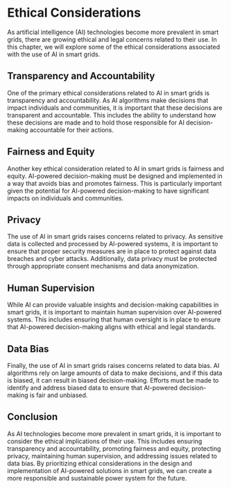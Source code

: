 Ethical Considerations
========================================================================================

As artificial intelligence (AI) technologies become more prevalent in smart grids, there are growing ethical and legal concerns related to their use. In this chapter, we will explore some of the ethical considerations associated with the use of AI in smart grids.

Transparency and Accountability
-------------------------------

One of the primary ethical considerations related to AI in smart grids is transparency and accountability. As AI algorithms make decisions that impact individuals and communities, it is important that these decisions are transparent and accountable. This includes the ability to understand how these decisions are made and to hold those responsible for AI decision-making accountable for their actions.

Fairness and Equity
-------------------

Another key ethical consideration related to AI in smart grids is fairness and equity. AI-powered decision-making must be designed and implemented in a way that avoids bias and promotes fairness. This is particularly important given the potential for AI-powered decision-making to have significant impacts on individuals and communities.

Privacy
-------

The use of AI in smart grids raises concerns related to privacy. As sensitive data is collected and processed by AI-powered systems, it is important to ensure that proper security measures are in place to protect against data breaches and cyber attacks. Additionally, data privacy must be protected through appropriate consent mechanisms and data anonymization.

Human Supervision
-----------------

While AI can provide valuable insights and decision-making capabilities in smart grids, it is important to maintain human supervision over AI-powered systems. This includes ensuring that human oversight is in place to ensure that AI-powered decision-making aligns with ethical and legal standards.

Data Bias
---------

Finally, the use of AI in smart grids raises concerns related to data bias. AI algorithms rely on large amounts of data to make decisions, and if this data is biased, it can result in biased decision-making. Efforts must be made to identify and address biased data to ensure that AI-powered decision-making is fair and unbiased.

Conclusion
----------

As AI technologies become more prevalent in smart grids, it is important to consider the ethical implications of their use. This includes ensuring transparency and accountability, promoting fairness and equity, protecting privacy, maintaining human supervision, and addressing issues related to data bias. By prioritizing ethical considerations in the design and implementation of AI-powered solutions in smart grids, we can create a more responsible and sustainable power system for the future.
